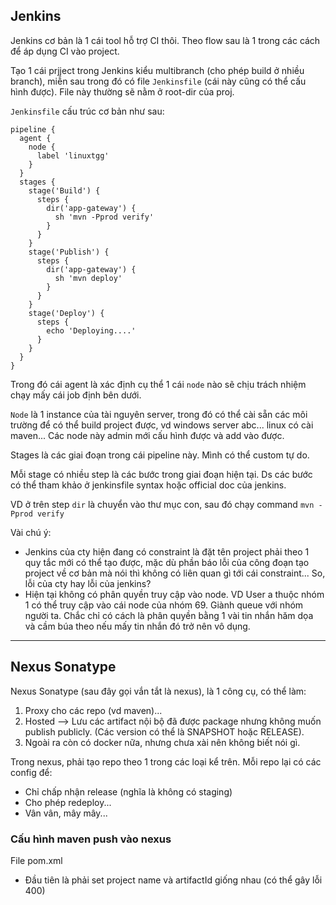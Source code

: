 ## Jenkins

Jenkins cơ bản là 1 cái tool hỗ trợ CI thôi. Theo flow sau là 1 trong các cách để áp dụng CI vào project.

Tạo 1 cái prjject trong Jenkins kiểu multibranch (cho phép build ở nhiều branch), miễn sau trong đó có file `Jenkinsfile` (cái này cũng có thể cấu hình được). File này thường sẽ nằm ở root-dir của proj.

`Jenkinsfile` cấu trúc cơ bản như sau:

    pipeline {
      agent {
        node {
          label 'linuxtgg'
        }
      }
      stages {
        stage('Build') {
          steps {
            dir('app-gateway') {
              sh 'mvn -Pprod verify'
            }
          }
        }
        stage('Publish') {
          steps {
            dir('app-gateway') {
              sh 'mvn deploy'
            }
          }
        }
        stage('Deploy') {
          steps {
            echo 'Deploying....'
          }
        }
      }
    }

Trong đó cái agent là xác định cụ thể 1 cái `node` nào sẽ chịu trách nhiệm chạy mấy cái job định bên dưới.

`Node` là 1 instance của tài nguyên server, trong đó có thể cài sẵn các môi trường để có thể build project được, vd windows server abc... linux có cài maven... Các node này admin mới cấu hình được và add vào được.

Stages là các giai đoạn trong cái pipeline này. Mình có thể custom tự do.

Mỗi stage có nhiều step là các bước trong giai đoạn hiện tại. Ds các bước có thể tham khảo ở jenkinsfile syntax hoặc official doc của jenkins.

VD ở trên step `dir` là chuyển vào thư mục con, sau đó chạy command `mvn -Pprod verify`

Vài chú ý:

- Jenkins của cty hiện đang có constraint là đặt tên project phải theo 1 quy tắc mới có thể tạo được, mặc dù phần báo lỗi của công đoạn tạo project về cơ bản mà nói thì không có liên quan gì tới cái constraint... So, lỗi của cty hay lỗi của jenkins?
- Hiện tại không có phân quyền truy cập vào node. VD User a thuộc nhóm 1 có thể truy cập vào cái node của nhóm 69. Giành queue với nhóm người ta. Chắc chỉ có cách là phân quyền bằng 1 vài tin nhắn hăm dọa và cầm búa theo nếu mấy tin nhắn đó trở nên vô dụng.

---

## Nexus Sonatype

Nexus Sonatype (sau đây gọi vắn tắt là nexus), là 1 công cụ, có thể làm:

1. Proxy cho các repo (vd maven)...
2. Hosted --> Lưu các artifact nội bộ đã được package nhưng không muốn publish publicly. (Các version có thể là SNAPSHOT hoặc RELEASE).
3. Ngoài ra còn có docker nữa, nhưng chưa xài nên không biết nói gì.

Trong nexus, phải tạo repo theo 1 trong các loại kể trên. Mỗi repo lại có các config để:

- Chỉ chấp nhận release (nghĩa là không có staging)
- Cho phép redeploy...
- Vân vân, mây mây...

### Cấu hình maven push vào nexus

File pom.xml

- Đầu tiên là phải set project name và artifactId giống nhau (có thể gây lỗi 400)
